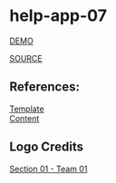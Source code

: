 # help-app-07

[DEMO](https://prudhvi15.github.io/help-app-07/)

[SOURCE](https://github.com/prudhvi15/help-app-07)


## References:</br>
[Template](https://startbootstrap.com/themes/)</br>
[Content](https://github.com/denisecase/pbl-lifeline)</br>

## Logo Credits
[Section 01 - Team 01](https://github.com/cweltonsmith/pbl-website)
